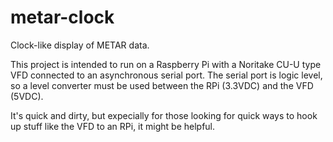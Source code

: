 metar-clock
===========

Clock-like display of METAR data.

This project is intended to run on a Raspberry Pi with a Noritake CU-U type VFD connected to an asynchronous serial port. The serial port is logic level, so a level converter must be used between the RPi (3.3VDC) and the VFD (5VDC).

It's quick and dirty, but expecially for those looking for quick ways to hook up stuff like the VFD to an RPi, it might be helpful.
